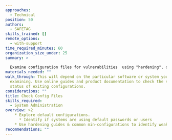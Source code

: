 ```yaml
---
approaches:
  - Technical
position: 50
authors:
  - SAFETAG
skills_trained: []
remote_options:
  - with-support
time_required_minutes: 60
organization_size_under: 25
summary: >
  
  Examine configuration files for vulnerabilities  using "hardening", or "common mistake" guides found online.
materials_needed: ""
walk_through: This will depend on the particular software or system you are
  examining. Use online guides and product documentation to check the security
  status of exiting configurations.
considerations: ""
title: Check Config Files
skills_required:
  - System Administration
overview: >2
    * Explore default configurations.
      * Identify if systems are using default passwords or users
    * Use hardening guides & common min-configurations to identify weak/vulnerable configurations.
recommendations: ""
---
```

